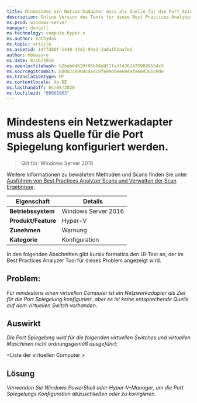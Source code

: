 ```yaml
---
title: Mindestens ein Netzwerkadapter muss als Quelle für die Port Spiegelung konfiguriert werden.
description: Online Version des Texts für diese Best Practices Analyzer Regel.
ms.prod: windows-server
manager: dongill
ms.technology: compute-hyper-v
ms.author: kathydav
ms.topic: article
ms.assetid: 147fd00f-1440-44d1-94e3-3a8af63aa7ed
author: kbdazure
ms.date: 8/16/2016
ms.openlocfilehash: b2beb64629f95b04ddf1fa3f43634759899554c5
ms.sourcegitcommit: b00d7c8968c4adc8f699dbee694afe6ed36bc9de
ms.translationtype: MT
ms.contentlocale: de-DE
ms.lasthandoff: 04/08/2020
ms.locfileid: "80861863"
---
```

# <a name="one-or-more-network-adapters-should-be-configured-as-the-source-for-port-mirroring"></a>Mindestens ein Netzwerkadapter muss als Quelle für die Port Spiegelung konfiguriert werden.

>Gilt für: Windows Server 2016

Weitere Informationen zu bewährten Methoden und Scans finden Sie unter [Ausführen von Best Practices Analyzer Scans und Verwalten der Scan Ergebnisse](https://go.microsoft.com/fwlink/p/?LinkID=223177).  
  
|Eigenschaft|Details|  
|-|-|  
|**Betriebssystem**|Windows Server 2016|
|**Produkt/Feature**|Hyper-V|  
|**Zunehmen**|Warnung|  
|**Kategorie**|Konfiguration|  
  
In den folgenden Abschnitten gibt kursiv formatics den UI-Text an, der im Best Practices Analyzer Tool für dieses Problem angezeigt wird.  
  
## <a name="issue"></a>**Problem:**  
*Für mindestens einen virtuellen Computer ist ein Netzwerkadapter als Ziel für die Port Spiegelung konfiguriert, aber es ist keine entsprechende Quelle auf dem virtuellen Switch vorhanden.*  
  
## <a name="impact"></a>**Auswirkt**  
*Die Port Spiegelung wird für die folgenden virtuellen Switches und virtuellen Maschinen nicht ordnungsgemäß ausgeführt:*  
  
\<Liste der virtuellen Computer >  
  
## <a name="resolution"></a>**Lösung**  
*Verwenden Sie Windows PowerShell oder Hyper-V-Manager, um die Port Spiegelungs Konfiguration abzuschließen oder zu korrigieren.*  
  


